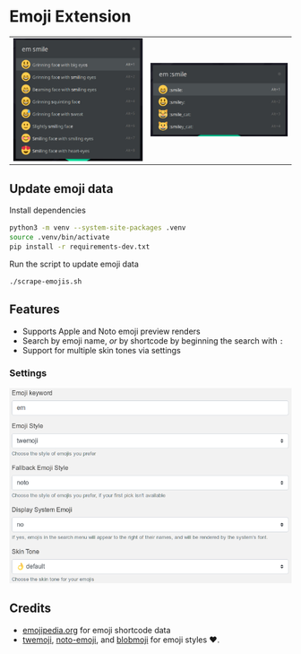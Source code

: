 # Emoji Extension

<table>
  <tr>
    <td><img src="screenshots/search.png"></td>
    <td><img src="screenshots/shortcode-search.png"></td>
  </tr>
</table>

## Update emoji data

Install dependencies

```bash
python3 -m venv --system-site-packages .venv
source .venv/bin/activate
pip install -r requirements-dev.txt
```

Run the script to update emoji data

```bash
./scrape-emojis.sh
```

## Features

- Supports Apple and Noto emoji preview renders
- Search by emoji name, *or* by shortcode by beginning the search with `:`
- Support for multiple skin tones via settings

### Settings

![](screenshots/preferences.png)

## Credits

- [emojipedia.org](https://emojipedia.org/) for emoji shortcode data
- [twemoji](https://github.com/twitter/twemoji), [noto-emoji](https://github.com/googlefonts/noto-emoji), and [blobmoji](https://github.com/C1710/blobmoji) for emoji styles :heart:.

